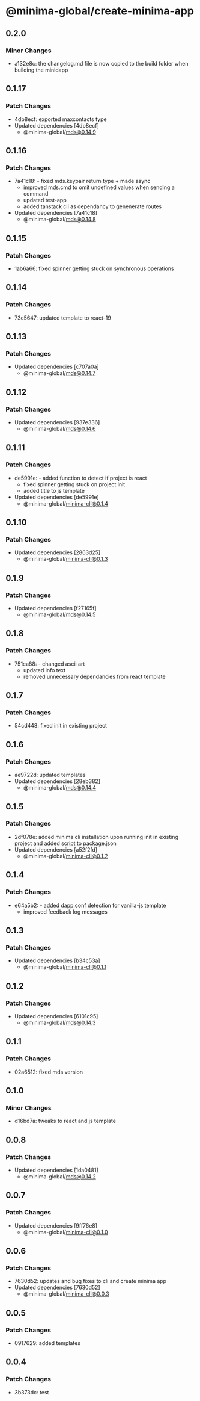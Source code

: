 # @minima-global/create-minima-app

## 0.2.0

### Minor Changes

- a132e8c: the changelog.md file is now copied to the build folder when building the minidapp

## 0.1.17

### Patch Changes

- 4db8ecf: exported maxcontacts type
- Updated dependencies [4db8ecf]
  - @minima-global/mds@0.14.9

## 0.1.16

### Patch Changes

- 7a41c18: - fixed mds.keypair return type + made async
  - improved mds.cmd to omit undefined values when sending a command
  - updated test-app
  - added tanstack cli as dependancy to genenerate routes
- Updated dependencies [7a41c18]
  - @minima-global/mds@0.14.8

## 0.1.15

### Patch Changes

- 1ab6a66: fixed spinner getting stuck on synchronous operations

## 0.1.14

### Patch Changes

- 73c5647: updated template to react-19

## 0.1.13

### Patch Changes

- Updated dependencies [c707a0a]
  - @minima-global/mds@0.14.7

## 0.1.12

### Patch Changes

- Updated dependencies [937e336]
  - @minima-global/mds@0.14.6

## 0.1.11

### Patch Changes

- de5991e: - added function to detect if project is react
  - fixed spinner getting stuck on project init
  - added title to js template
- Updated dependencies [de5991e]
  - @minima-global/minima-cli@0.1.4

## 0.1.10

### Patch Changes

- Updated dependencies [2863d25]
  - @minima-global/minima-cli@0.1.3

## 0.1.9

### Patch Changes

- Updated dependencies [f27165f]
  - @minima-global/mds@0.14.5

## 0.1.8

### Patch Changes

- 751ca88: - changed ascii art
  - updated info text
  - removed unnecessary dependancies from react template

## 0.1.7

### Patch Changes

- 54cd448: fixed init in existing project

## 0.1.6

### Patch Changes

- ae9722d: updated templates
- Updated dependencies [28eb382]
  - @minima-global/mds@0.14.4

## 0.1.5

### Patch Changes

- 2df078e: added minima cli installation upon running init in existing project and added script to package.json
- Updated dependencies [a52f2fd]
  - @minima-global/minima-cli@0.1.2

## 0.1.4

### Patch Changes

- e64a5b2: - added dapp.conf detection for vanilla-js template
  - improved feedback log messages

## 0.1.3

### Patch Changes

- Updated dependencies [b34c53a]
  - @minima-global/minima-cli@0.1.1

## 0.1.2

### Patch Changes

- Updated dependencies [6101c95]
  - @minima-global/mds@0.14.3

## 0.1.1

### Patch Changes

- 02a6512: fixed mds version

## 0.1.0

### Minor Changes

- d16bd7a: tweaks to react and js template

## 0.0.8

### Patch Changes

- Updated dependencies [1da0481]
  - @minima-global/mds@0.14.2

## 0.0.7

### Patch Changes

- Updated dependencies [9ff76e8]
  - @minima-global/minima-cli@0.1.0

## 0.0.6

### Patch Changes

- 7630d52: updates and bug fixes to cli and create minima app
- Updated dependencies [7630d52]
  - @minima-global/minima-cli@0.0.3

## 0.0.5

### Patch Changes

- 0917629: added templates

## 0.0.4

### Patch Changes

- 3b373dc: test
